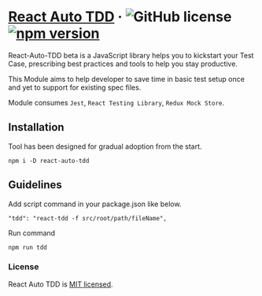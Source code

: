 # [React Auto TDD](https://github.com/ramsunvtech/react-test-bed) &middot; ![GitHub license](https://img.shields.io/badge/license-MIT-blue.svg) [![npm version](https://img.shields.io/npm/v/react.svg?style=flat)](https://www.npmjs.com/package/react-auto-tdd)

React-Auto-TDD beta is a JavaScript library helps you to kickstart your Test Case, prescribing best practices and tools to help you stay productive.

This Module aims to help developer to save time in basic test setup once and yet to support for existing spec files.

Module consumes `Jest`, `React Testing Library`, `Redux Mock Store`.

## Installation

Tool has been designed for gradual adoption from the start.

```
npm i -D react-auto-tdd
```

## Guidelines

Add script command in your package.json like below.

```
"tdd": "react-tdd -f src/root/path/fileName",
```

Run command

```
npm run tdd
```

### License

React Auto TDD is [MIT licensed](./LICENSE).